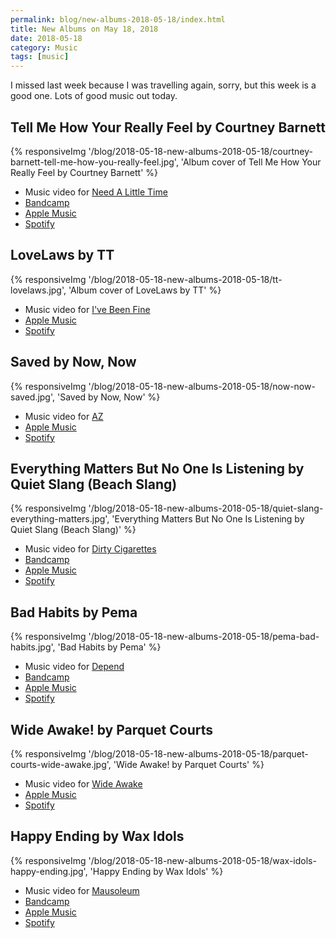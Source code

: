 ```yaml
---
permalink: blog/new-albums-2018-05-18/index.html
title: New Albums on May 18, 2018
date: 2018-05-18
category: Music
tags: [music]
---
```


I missed last week because I was travelling again, sorry, but this week is a good one. Lots of good music out today.

## Tell Me How Your Really Feel by Courtney Barnett

{% responsiveImg '/blog/2018-05-18-new-albums-2018-05-18/courtney-barnett-tell-me-how-you-really-feel.jpg', 'Album cover of Tell Me How Your Really Feel by Courtney Barnett' %}

- Music video for [Need A Little Time](https://www.youtube.com/watch?v=TISIPNpRuoY)
- [Bandcamp](https://courtneybarnett.bandcamp.com/album/tell-me-how-you-really-feel)
- [Apple Music](https://itunes.apple.com/at/album/tell-me-how-you-really-feel/1336513196?l=en)
- [Spotify](https://open.spotify.com/album/3jEJprNMZP5MhTkzPRMOGe)

## LoveLaws by TT

{% responsiveImg '/blog/2018-05-18-new-albums-2018-05-18/tt-lovelaws.jpg', 'Album cover of LoveLaws by TT' %}

- Music video for [I've Been Fine](https://www.youtube.com/watch?v=q1Bs5CXlpkE)
- [Apple Music](https://itunes.apple.com/at/album/lovelaws/1353124165?l=en)
- [Spotify](https://open.spotify.com/album/3wjgJajGlHY57J075PDGae)

## Saved by Now, Now

{% responsiveImg '/blog/2018-05-18-new-albums-2018-05-18/now-now-saved.jpg', 'Saved by Now, Now' %}

- Music video for [AZ](https://www.youtube.com/watch?v=ldg_HU4_3RU)
- [Apple Music](https://itunes.apple.com/at/album/saved/1365088448?l=en)
- [Spotify](https://open.spotify.com/album/5f276EbQ82axH4MD9m7UNK)

## Everything Matters But No One Is Listening by Quiet Slang (Beach Slang)

{% responsiveImg '/blog/2018-05-18-new-albums-2018-05-18/quiet-slang-everything-matters.jpg', 'Everything Matters But No One Is Listening by Quiet Slang (Beach Slang)' %}

- Music video for [Dirty Cigarettes](https://www.youtube.com/watch?v=YF7gvl6foB8)
- [Bandcamp](https://beachslang.bandcamp.com/album/everything-matters-but-no-one-is-listening-quiet-slang)
- [Apple Music](https://itunes.apple.com/at/album/everything-matters-but-no-one-is-listening/1342827090?l=en)
- [Spotify](https://open.spotify.com/album/3VdsZWEth5e0kzYzMRvNS7)

## Bad Habits by Pema

{% responsiveImg '/blog/2018-05-18-new-albums-2018-05-18/pema-bad-habits.jpg', 'Bad Habits by Pema' %}

- Music video for [Depend](https://www.youtube.com/watch?v=b4Cw2ARZnR0)
- [Bandcamp](https://whoispema.bandcamp.com/album/bad-habits)
- [Apple Music](https://itunes.apple.com/at/album/bad-habits/1351998056?l=en)
- [Spotify](https://open.spotify.com/album/7CDbqmBgq2aWHrJtetwdtI)

## Wide Awake! by Parquet Courts

{% responsiveImg '/blog/2018-05-18-new-albums-2018-05-18/parquet-courts-wide-awake.jpg', 'Wide Awake! by Parquet Courts' %}

- Music video for [Wide Awake](https://www.youtube.com/watch?v=eZXS8Jpkiac)
- [Apple Music](https://itunes.apple.com/at/album/wide-awake/1342585603?l=en)
- [Spotify](https://open.spotify.com/album/5uTI2HcpAywDP8Vo1DpJta)

## Happy Ending by Wax Idols

{% responsiveImg '/blog/2018-05-18-new-albums-2018-05-18/wax-idols-happy-ending.jpg', 'Happy Ending by Wax Idols' %}

- Music video for [Mausoleum](https://www.youtube.com/watch?v=Ps0QOAiXY3M)
- [Bandcamp](https://waxidols.bandcamp.com/album/happy-ending)
- [Apple Music](https://itunes.apple.com/at/album/happy-ending/1357550546?l=en)
- [Spotify](https://open.spotify.com/album/46zJq4vNTm2676b86ynOPQ)
